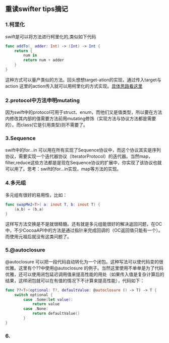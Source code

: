 ## 重读swifter tips摘记 
### 1.柯里化
swift是可以将方法进行柯里化的,类似如下代码

```swift
func addTo(_ adder: Int) -> (Int) -> Int {
    return {
        num in
        return num + adder
    }
}
```

这种方式可以量产类似的方法。回头想想target-ation的实现，通过传入target与action 这里的action传入就可以用柯里化的方式实现。[具体思路看这里](https://oleb.net/blog/2014/07/swift-instance-methods-curried-functions/?utm_campaign=iOS_Dev_Weekly_Issue_157&utm_medium=email&utm_source=iOS%252BDev%252BWeekly)

### 2.protocol中方法申明mutating

因为swift中的protocol可用于struct、enum，而他们又是值类型，所以要在方法内修改其内部的值需要方法前用mutating修饰（实现方法与协议方法都是需要的）。而class(它是引用类型)则不需要了。

### 3.Sequence

swift中的for…in 可以用在所有实现了Sequence协议中，而这个协议其实是序列协议，需要实现一个迭代器协议（IteratorProtocol）的迭代器。当然map，filter,reduce这些方法都是是现在Sequence协议的扩展中，你实现了该协议也就可以用了。思考：swift的for…in实现，map等方法的实现。

### 4.多元组

多元组有很好的易用性，比如：

```swift
func swapMe2<T>( a: inout T, b: inout T) {
    (a,b) = (b,a)
}
```

这样写方法交换是不是就很精髓。还有就是多元组能很好的解决返回问题，在OC中，不少CocoaAPI中的方法是通过指针来完成回调的（OC返回值只能有一个）。而使用元祖后就没有这类问题了。

### 5.@autoclosure

@autoclosure 可以把一段代码自动转化为一个闭包。这种写法可以使代码变的很优雅。这里有个??中使用@autoclosure 的例子。当然这里使用不单单是为了代码优雅，还可以使用闭包延迟调用值来提高性能的用处（如果传入值是复杂计算后的结果，这样闭包就可以在有值的情况下不计算来提高性能），代码如下：

```Swift
func ??<T>(optional: T?, defaultValue: @autoclosure () -> T) -> T {
    switch optional {
        case .Some(let value):
            return value
        case .None:
            return defaultValue()
        }
}
```

### 6.
